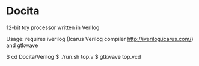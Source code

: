 # Docita
12-bit toy processor written in Verilog

Usage:
requires iverilog (Icarus Verilog compiler <http://iverilog.icarus.com/>) and gtkwave

$ cd Docita/Verilog
$ ./run.sh top.v
$ gtkwave top.vcd
